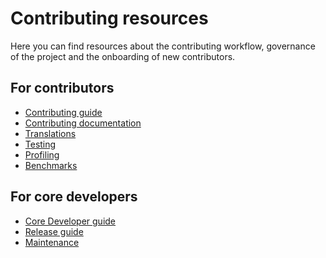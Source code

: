 # Contributing resources

Here you can find resources about the contributing workflow, governance of the
project and the onboarding of new contributors.

## For contributors

- [Contributing guide](./contributing)
- [Contributing documentation](./documentation/index)
- [Translations](./translations)
- [Testing](./testing)
- [Profiling](./profiling)
- [Benchmarks](./benchmarks)

## For core developers

- [Core Developer guide](./core_dev_guide)
- [Release guide](./release)
- [Maintenance](./maintenance)

